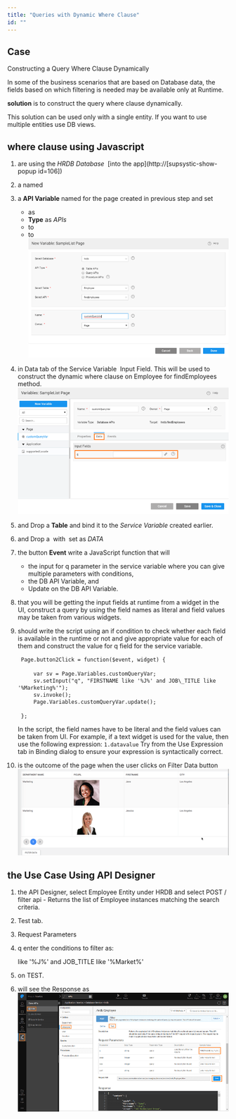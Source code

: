 ```yaml
---
title: "Queries with Dynamic Where Clause"
id: ""
---
```


## Case

Constructing a Query Where Clause Dynamically

In some of the business scenarios that are based on Database data, the fields based on which filtering is needed may be available only at Runtime.

**solution** is to construct the query where clause dynamically.

This solution can be used only with a single entity. If you want to use multiple entities use DB views.

## where clause using Javascript

1. are using the _HRDB Database_  [into the app](http://[supsystic-show-popup id=106])
2. a named
3. a **API Variable** named for the page created in previous step and set
    - as
    - **Type** as _APIs_
    - to
    - to [![](../assets/dynamic_query1.png)](../assets/dynamic_query1.png)
4. in Data tab of the Service Variable  Input Field. This will be used to construct the dynamic where clause on Employee for findEmployees method. [![](../assets/dynamic_query2.png)](../assets/dynamic_query2.png)
5. and Drop a **Table** and bind it to the _Service Variable_ created earlier.
6. and Drop a  with  set as _DATA_
7. the button **Event** write a JavaScript function that will
    - the input for q parameter in the service variable where you can give multiple parameters with conditions,
    - the DB API Variable, and
    - Update on the DB API Variable.
8. that you will be getting the input fields at runtime from a widget in the UI, construct a query by using the field names as literal and field values may be taken from various widgets.
9. should write the script using an if condition to check whether each field is available in the runtime or not and give appropriate value for each of them and construct the value for q field for the service variable.
    
        Page.button2Click = function($event, widget) {
    
            var sv = Page.Variables.customQueryVar;
            sv.setInput("q", "FIRSTNAME like '%J%' and JOB\_TITLE like '%Marketing%'");
            sv.invoke();
            Page.Variables.customQueryVar.update();
    
        };
    
    In the script, the field names have to be literal and the field values can be taken from UI. For example, if a text widget is used for the value, then use the following expression: `1.datavalue` Try from the Use Expression tab in Binding dialog to ensure your expression is syntactically correct.
10. is the outcome of the page when the user clicks on Filter Data button [![](../assets/dynamic_query5.png)](../assets/dynamic_query5.png)

## the Use Case Using API Designer

1. the API Designer, select Employee Entity under HRDB and select POST / filter api - Returns the list of Employee instances matching the search criteria.
2. Test tab.
3. Request Parameters
4. q enter the conditions to filter as:
    
     like '%J%' and JOB\_TITLE like '%Market%'
    
5. on TEST.
6. will see the Response as [![](../assets/dynamic_query6.png)](../assets/dynamic_query6.png)
